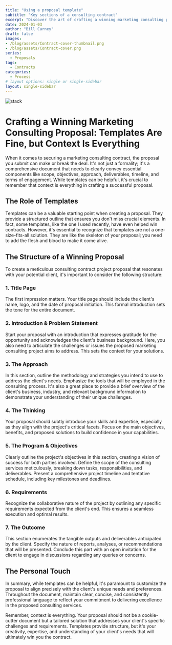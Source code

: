 ```yaml
---
title: "Using a proposal template"
subtitle: "Key sections of a consulting contract"
excerpt: "Discover the art of crafting a winning marketing consulting proposal. Templates provide structure, but it's the personal touch and context that truly make the difference. Learn how to tailor your proposals for success in this comprehensive guide."
date: 2024-01-03
author: "Bill Carney"
draft: false
images:
- /blog/assets/Contract-cover-thumbnail.png
- /blog/assets/Contract-cover.png
series:
  - Proposals
tags:
  - Contracts
categories:
  - Process
# layout options: single or single-sidebar
layout: single-sidebar
---
```


![stack](/blog/assets/Contract-cover.png)

# Crafting a Winning Marketing Consulting Proposal: Templates Are Fine, but Context Is Everything

When it comes to securing a marketing consulting contract, the proposal you submit can make or break the deal. It's not just a formality; it's a comprehensive document that needs to clearly convey essential components like scope, objectives, approach, deliverables, timeline, and terms of engagement. While templates can be helpful, it's crucial to remember that context is everything in crafting a successful proposal.

## The Role of Templates

Templates can be a valuable starting point when creating a proposal. They provide a structured outline that ensures you don't miss crucial elements. In fact, some templates, like the one I used recently, have even helped win contracts. However, it's essential to recognize that templates are not a one-size-fits-all solution. They are like the skeleton of your proposal; you need to add the flesh and blood to make it come alive.

## The Structure of a Winning Proposal

To create a meticulous consulting contract project proposal that resonates with your potential client, it's important to consider the following structure:

### 1. Title Page

The first impression matters. Your title page should include the client's name, logo, and the date of proposal initiation. This formal introduction sets the tone for the entire document.

### 2. Introduction & Problem Statement

Start your proposal with an introduction that expresses gratitude for the opportunity and acknowledges the client's business background. Here, you also need to articulate the challenges or issues the proposed marketing consulting project aims to address. This sets the context for your solutions.

### 3. The Approach

In this section, outline the methodology and strategies you intend to use to address the client's needs. Emphasize the tools that will be employed in the consulting process. It's also a great place to provide a brief overview of the client's business, industry, and relevant background information to demonstrate your understanding of their unique challenges.

### 4. The Thinking

Your proposal should subtly introduce your skills and expertise, especially as they align with the project's critical facets. Focus on the main objectives, benefits, and proposed solutions to build confidence in your capabilities.

### 5. The Program & Objectives

Clearly outline the project's objectives in this section, creating a vision of success for both parties involved. Define the scope of the consulting services meticulously, breaking down tasks, responsibilities, and deliverables. Present a comprehensive project timeline and tentative schedule, including key milestones and deadlines.

### 6. Requirements

Recognize the collaborative nature of the project by outlining any specific requirements expected from the client's end. This ensures a seamless execution and optimal results.

### 7. The Outcome

This section enumerates the tangible outputs and deliverables anticipated by the client. Specify the nature of reports, analyses, or recommendations that will be presented. Conclude this part with an open invitation for the client to engage in discussions regarding any queries or concerns.

## The Personal Touch

In summary, while templates can be helpful, it's paramount to customize the proposal to align precisely with the client's unique needs and preferences. Throughout the document, maintain clear, concise, and consistently professional language to reflect your commitment to delivering excellence in the proposed consulting services.

Remember, context is everything. Your proposal should not be a cookie-cutter document but a tailored solution that addresses your client's specific challenges and requirements. Templates provide structure, but it's your creativity, expertise, and understanding of your client's needs that will ultimately win you the contract.